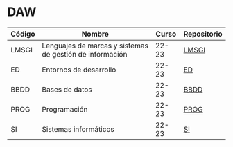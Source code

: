 # DAW

| Código | Nombre | Curso | Repositorio |
|-----------|-----------|-----------|-----------|
| LMSGI | Lenguajes de marcas y sistemas de gestión de información | 22-23 | [LMSGI](https://github.com/FranciscoRodBel/LMSGI.git) |
| ED | Entornos de desarrollo | 22-23 | [ED](https://github.com/FranciscoRodBel/ED.git) |
| BBDD | Bases de datos | 22-23 | [BBDD](https://github.com/FranciscoRodBel/BBDD.git) |
| PROG | Programación | 22-23 | [PROG](https://github.com/FranciscoRodBel/PROG.git) |
| SI | Sistemas informáticos | 22-23 | [SI](https://github.com/FranciscoRodBel/SI.git) |
